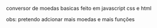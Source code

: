 conversor de moedas basicas feito em javascript css e html


obs: pretendo adcionar mais moedas e mais funções
